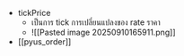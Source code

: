 - tickPrice
	- เป็นการ tick การเปลี่ยนแปลงของ rate ราคา
	- ![[Pasted image 20250910165911.png]]
- [[pyus_order]]